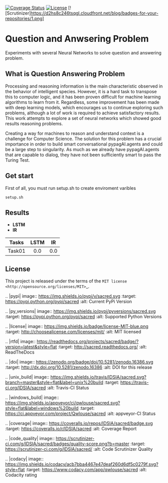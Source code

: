 [![Coverage Status](https://coveralls.io/repos/github/gcouti/qa/badge.svg?branch=master)](https://coveralls.io/github/gcouti/qa?branch=master)
[![License](https://img.shields.io/badge/License-Apache%202.0-blue.svg)](https://opensource.org/licenses/Apache-2.0)
[![Scrutinizer]https://d2hs8c246tsqgl.cloudfront.net/blog/badges-for-your-repositories/1.png]

# Question and Anwsering Problem

Experiments with several Neural Networks to solve question and answering problem.

## What is Question Answering Problem

Processing and reasoning information is the main characteristic observed in the behavior of intelligent species. However, it is a hard task to transpose this to computer logic, and it has been proven difficult for machine learning algorithms to learn from it. Regardless, some improvement has been made with deep learning models, which encourages us to continue exploring such problems, although a lot of work is required to achieve satisfactory results. This work attempts to explore a set of neural networks which showed good results reasoning problems. 

Creating a way for machines to reason and understand context is a challenge for Computer Science. The solution for this     problem has a crucial importance in order to build smart conversational pypagAI.agents and could be a large step to singularity. As much as we already have pypagAI.agents that are capable to dialog, they have not been sufficiently smart to pass the Turing Test.

## Get start

First of all, you must run setup.sh to create enviroment varibles

```
setup.sh
```

## Results

* **LSTM**
* **IR** 

|Tasks  | LSTM | IR  |
| ---   |  :-: | :-: |
|Task01 |  0.0 | 0.0 |


License
-------
This project is released under the terms of the `MIT license <http://opensource.org/licenses/MIT>`_.

.. |pypi| image:: https://img.shields.io/pypi/v/sacred.svg
    :target: https://pypi.python.org/pypi/sacred
    :alt: Current PyPi Version

.. |py_versions| image:: https://img.shields.io/pypi/pyversions/sacred.svg
    :target: https://pypi.python.org/pypi/sacred
    :alt: Supported Python Versions

.. |license| image:: https://img.shields.io/badge/license-MIT-blue.png
    :target: http://choosealicense.com/licenses/mit/
    :alt: MIT licensed

.. |rtfd| image:: https://readthedocs.org/projects/sacred/badge/?version=latest&style=flat
    :target: http://sacred.readthedocs.org/
    :alt: ReadTheDocs

.. |doi| image:: https://zenodo.org/badge/doi/10.5281/zenodo.16386.svg
    :target: http://dx.doi.org/10.5281/zenodo.16386
    :alt: DOI for this release

.. |unix_build| image:: https://img.shields.io/travis/IDSIA/sacred.svg?branch=master&style=flat&label=unix%20build
    :target: https://travis-ci.org/IDSIA/sacred
    :alt: Travis-CI Status

.. |windows_build| image:: https://img.shields.io/appveyor/ci/qwlouse/sacred.svg?style=flat&label=windows%20build
    :target: https://ci.appveyor.com/project/Qwlouse/sacred
    :alt: appveyor-CI Status

.. |coverage| image:: https://coveralls.io/repos/IDSIA/sacred/badge.svg
    :target: https://coveralls.io/r/IDSIA/sacred
    :alt: Coverage Report

.. |code_quality| image:: https://scrutinizer-ci.com/g/IDSIA/sacred/badges/quality-score.png?b=master
    :target: https://scrutinizer-ci.com/g/IDSIA/sacred/
    :alt: Code Scrutinizer Quality

.. |codacy| image:: https://img.shields.io/codacy/acb7bba4467e47deaf260d6df5c0279f.svg?style=flat
    :target: https://www.codacy.com/app/qwlouse/sacred
    :alt: Codacity rating
